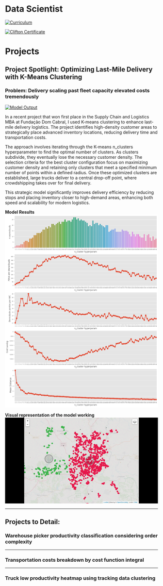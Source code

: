 # Data Scientist
[![Curriculum](https://img.shields.io/badge/Curriculum-link-blue?style=for-the-badge)](https://thalesmansur.github.io/portfolio/curriculum)

[![Clifton Certificate](https://img.shields.io/badge/Clifton_strengths-link-orange?style=for-the-badge)](https://thalesmansur.github.io/portfolio/curriculum/Certificate.pdf)


# Projects

## Project Spotlight: Optimizing Last-Mile Delivery with K-Means Clustering

### Problem: Delivery scaling past fleet capacity elevated costs tremendously

[![Model Output](https://img.shields.io/badge/Model_Output-link-green?style=for-the-badge)](https://thalesmansur.github.io/portfolio/contents/kmeans_58-c-points.html)

In a recent project that won first place in the Supply Chain and Logistics MBA at Fundação Dom Cabral, I used K-means clustering to enhance last-mile delivery logistics. The project identifies high-density customer areas to strategically place advanced inventory locations, reducing delivery time and transportation costs.

The approach involves iterating through the K-means n_clusters hyperparameter to find the optimal number of clusters. As clusters subdivide, they eventually lose the necessary customer density. The selection criteria for the best cluster configuration focus on maximizing customer density and retaining only clusters that meet a specified minimum number of points within a defined radius. Once these optimized clusters are established, large trucks deliver to a central drop-off point, where crowdshipping takes over for final delivery.

This strategic model significantly improves delivery efficiency by reducing stops and placing inventory closer to high-demand areas, enhancing both speed and scalability for modern logistics.

**Model Results**
![Model_results](/contents/model_results.png)


**Visual representation of the model working**
![Model_results](/contents/model_working.gif)

<hr>

## Projects to Detail:

### Warehouse picker productivity classification considering order complexity 

<hr>

### Transportation costs breakdown by cost function integral

<hr>

### Truck low productivity heatmap using tracking data clustering
